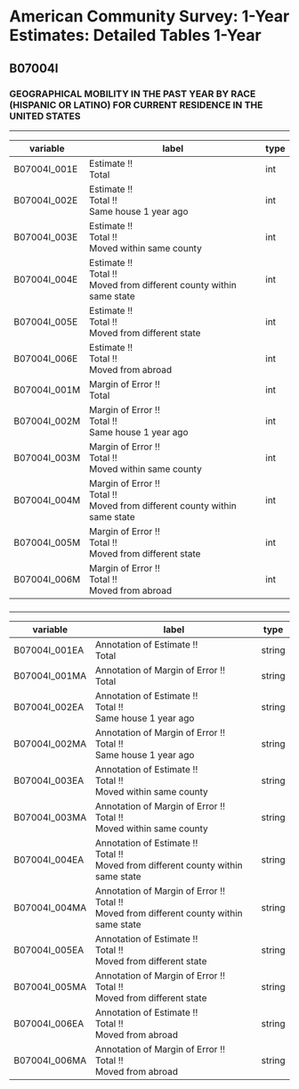 # American Community Survey: 1-Year Estimates: Detailed Tables 1-Year

## B07004I

### GEOGRAPHICAL MOBILITY IN THE PAST YEAR BY RACE (HISPANIC OR LATINO) FOR CURRENT RESIDENCE IN THE UNITED STATES

___

| variable | label | type |
| ----- | ----- | ----- |
| B07004I_001E | Estimate !!<br>Total | int |
| B07004I_002E | Estimate !!<br>Total !!<br>Same house 1 year ago | int |
| B07004I_003E | Estimate !!<br>Total !!<br>Moved within same county | int |
| B07004I_004E | Estimate !!<br>Total !!<br>Moved from different county within same state | int |
| B07004I_005E | Estimate !!<br>Total !!<br>Moved from different state | int |
| B07004I_006E | Estimate !!<br>Total !!<br>Moved from abroad | int |
| B07004I_001M | Margin of Error !!<br>Total | int |
| B07004I_002M | Margin of Error !!<br>Total !!<br>Same house 1 year ago | int |
| B07004I_003M | Margin of Error !!<br>Total !!<br>Moved within same county | int |
| B07004I_004M | Margin of Error !!<br>Total !!<br>Moved from different county within same state | int |
| B07004I_005M | Margin of Error !!<br>Total !!<br>Moved from different state | int |
| B07004I_006M | Margin of Error !!<br>Total !!<br>Moved from abroad | int |
### 

___

| variable | label | type |
| ----- | ----- | ----- |
| B07004I_001EA | Annotation of Estimate !!<br>Total | string |
| B07004I_001MA | Annotation of Margin of Error !!<br>Total | string |
| B07004I_002EA | Annotation of Estimate !!<br>Total !!<br>Same house 1 year ago | string |
| B07004I_002MA | Annotation of Margin of Error !!<br>Total !!<br>Same house 1 year ago | string |
| B07004I_003EA | Annotation of Estimate !!<br>Total !!<br>Moved within same county | string |
| B07004I_003MA | Annotation of Margin of Error !!<br>Total !!<br>Moved within same county | string |
| B07004I_004EA | Annotation of Estimate !!<br>Total !!<br>Moved from different county within same state | string |
| B07004I_004MA | Annotation of Margin of Error !!<br>Total !!<br>Moved from different county within same state | string |
| B07004I_005EA | Annotation of Estimate !!<br>Total !!<br>Moved from different state | string |
| B07004I_005MA | Annotation of Margin of Error !!<br>Total !!<br>Moved from different state | string |
| B07004I_006EA | Annotation of Estimate !!<br>Total !!<br>Moved from abroad | string |
| B07004I_006MA | Annotation of Margin of Error !!<br>Total !!<br>Moved from abroad | string |

